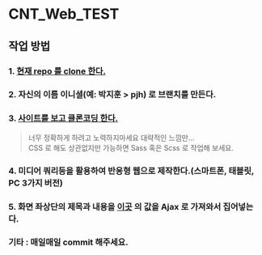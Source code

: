 CNT_Web_TEST
============

## 작업 방법

### 1. [현재 repo 를 clone 한다.](https://github.com/HeroNoah/CNT_Web_TEST)
### 2. 자신의 이름 이니셜(예: 박지훈 > pjh) 로 브랜치를 만든다.
### 3. [사이트를 보고 클론코딩 한다.](https://cnt-web-test.herokuapp.com)
> 너무 정확하게 하려고 노력하지마세요 대략적인 느낌만...  
> CSS 로 해도 상관없지만 가능하면 Sass 혹은 Scss 로 작업해 보세요.
### 4. 미디어 쿼리등을 활용하여 반응형 웹으로 제작한다.(스마트폰, 태블릿, PC 3가지 버전)
### 5. 화면 좌상단의 제목과 내용을 [이곳](https://heronoah.github.io/CNT_Web_TEST_Ref/test-value/) 의 값을 Ajax 로 가져와서 집어넣는다.

### 기타 : 매일매일 commit 해주세요.
